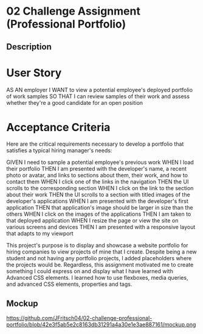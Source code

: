 # 02  Challenge Assignment (Professional Portfolio)

## Description
# User Story
AS AN employer
I WANT to view a potential employee's deployed portfolio of work samples
SO THAT I can review samples of their work and assess whether they're a good candidate for an open position

# Acceptance Criteria
Here are the critical requirements necessary to develop a portfolio that satisfies a typical hiring manager's needs:

GIVEN I need to sample a potential employee's previous work
WHEN I load their portfolio
THEN I am presented with the developer's name, a recent photo or avatar, and links to sections about them, their work, and how to contact them
WHEN I click one of the links in the navigation
THEN the UI scrolls to the corresponding section
WHEN I click on the link to the section about their work
THEN the UI scrolls to a section with titled images of the developer's applications
WHEN I am presented with the developer's first application
THEN that application's image should be larger in size than the others
WHEN I click on the images of the applications
THEN I am taken to that deployed application
WHEN I resize the page or view the site on various screens and devices
THEN I am presented with a responsive layout that adapts to my viewport

This project's purpose is to display and showcase a website portfolio for hiring companies to view projects of mine that I create. Despite being a new student and not having any portfolio projects, I added placeholders where the projects would be. Regardless, this assignment motivated me to create something I could express on and display what I have learned with Advanced CSS elements. I learned how to use flexboxes, media queries, and advanced CSS elements, properties and tags.

## Mockup
https://github.com/JFritsch04/02-challenge-professional-portfolio/blob/42e3f5ab5e2c8163db31291a4a30e1e3ae887161/mockup.png
